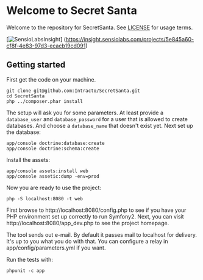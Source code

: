Welcome to Secret Santa
=======================

Welcome to the repository for SecretSanta. See
[LICENSE](https://github.com/Intracto/SecretSanta/blob/master/LICENSE)
for usage terms.

[![SensioLabsInsight](https://insight.sensiolabs.com/projects/5e845a60-cf8f-4e83-97d3-ecacb19cd091/big.png)]
(https://insight.sensiolabs.com/projects/5e845a60-cf8f-4e83-97d3-ecacb19cd091)

Getting started
---------------

First get the code on your machine.

    git clone git@github.com:Intracto/SecretSanta.git
    cd SecretSanta
    php ../composer.phar install

The setup will ask you for some parameters. At least provide a `database_user` and `database_password` for a user that
is allowed to create databases. And choose a `database_name` that doesn't exist yet. Next set up the database:

    app/console doctrine:database:create
    app/console doctrine:schema:create

Install the assets:

    app/console assets:install web
    app/console assetic:dump -env=prod

Now you are ready to use the project:

    php -S localhost:8080 -t web

First browse to http://localhost:8080/config.php to see if you have your PHP environment set up correctly to run Symfony2.
Next, you can visit http://localhost:8080/app_dev.php to see the project homepage.

The tool sends out e-mail. By default it passes mail to localhost for delivery. It's up to you what you do with that.
You can configure a relay in app/config/parameters.yml if you want.

Run the tests with:

    phpunit -c app

